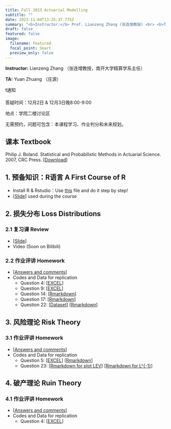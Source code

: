```yaml
---
title: Fall 2023 Actuarial Modelling
subtitle: ""
date: 2023-11-04T13:25:37.775Z
summary: "<b>Instructor:</b> Prof. Lianzeng Zhang (张连增教授) <br> <b>Teaching Assistant:</b> Yuan Zhuang (庄源)"
draft: false
featured: false
image:
  filename: featured
  focal_point: Smart
  preview_only: false
---
```

<b>Instructor:</b> Lianzeng Zhang （张连增教授，南开大学精算学系主任）

<b>TA:</b> Yuan Zhuang （庄源）

<p>&#10071;通知</p>

答疑时间：12月2日 & 12月3日晚8:00-9:00

地点：学院二楼讨论区

无需预约，问题可包含：本课程学习、作业判分和未来规划。

## 课本 Textbook
Philip J. Boland. Statistical and Probabilistic Methods in
Actuarial Science. 2007, CRC Press. [[Download](https://yuanzhuang.xyz/uploads/Actuarial_Modelling/Statistical%20and%20Probabilistic%20Methods%20in%20Actuarial%20Science.pdf)]

## 1. 预备知识：R语言 A First Course of R

* Install R & Rstudio：Use [this](https://yuanzhuang.xyz/uploads/Actuarial_Modelling/Base_R/Install_R.pdf) file and do it step by step!
* [[Slide](https://yuanzhuang.xyz/uploads/Actuarial_Modelling/Base_R/BasicR.pdf)] used during the course

## 2. 损失分布 Loss Distributions
### 2.1 复习课 Review
* [[Slide](https://yuanzhuang.xyz/uploads/Actuarial_Modelling/Chap_2/Review_Actuarial_Modelling_Chap_2.pdf)] 
* Video (Soon on Bilibili)
### 2.2 作业评讲 Homework
* [[Answers and comments](https://yuanzhuang.xyz/uploads/Actuarial_Modelling/Chap_2/Actuarial_Modelling_Answers_Chap_2.pdf)]
* Codes and Data for replication
  * Question 4: [[EXCEL](https://yuanzhuang.xyz/uploads/Actuarial_Modelling/Chap_2/Chap_2_Qusetion_4.xlsx)]
  * Question 9: [[EXCEL](https://yuanzhuang.xyz/uploads/Actuarial_Modelling/Chap_2/Chap_2_Qusetion_9.xlsx)]
  * Question 14: [[Rmarkdown](https://yuanzhuang.xyz/uploads/Actuarial_Modelling/Chap_2/Chap_2_Question_14.Rmd)]
  * Question 17: [[Rmarkdown](https://yuanzhuang.xyz/uploads/Actuarial_Modelling/Chap_2/Chap_2_Question_17.Rmd)]
  * Question 22: [[Dataset](https://yuanzhuang.xyz/uploads/Actuarial_Modelling/Chap_2/Chap_2_Dataset_Theft.xlsx)] [[Rmarkdown](https://yuanzhuang.xyz/uploads/Actuarial_Modelling/Chap_2/Chap_2_Question_22.Rmd)]

## 3. 风险理论 Risk Theory
### 3.1 作业评讲 Homework
* [[Answers and comments](https://yuanzhuang.xyz/uploads/Actuarial_Modelling/Chap_3/Actuarial_Modelling_Answers_Chap_3.pdf)]
* Codes and Data for replication
  * Question 5: [[EXCEL](https://yuanzhuang.xyz/uploads/Actuarial_Modelling/Chap_3/Chap_3_Qusetion_5.xlsx)] [[Rmarkdown](https://yuanzhuang.xyz/uploads/Actuarial_Modelling/Chap_3/Chap_3_Question_5.Rmd)]
  * Question 23: [[Rmarkdown for plot LEV](https://yuanzhuang.xyz/uploads/Actuarial_Modelling/Chap_3/Chap_3_Question_23_LEV.Rmd)] [[Rmarkdown for L^{-1}](https://yuanzhuang.xyz/uploads/Actuarial_Modelling/Chap_3/Chap_3_Question_23_M_star.Rmd)]

## 4. 破产理论 Ruin Theory
### 4.1 作业评讲 Homework
* [[Answers and comments](https://yuanzhuang.xyz/uploads/Actuarial_Modelling/Chap_4/Actuarial_Modelling_Answers_Chap_4.pdf)]
* Codes and Data for replication
  * Question 4: [[EXCEL](https://yuanzhuang.xyz/uploads/Actuarial_Modelling/Chap_4/Chap_4_Qusetion_4.xlsx)]